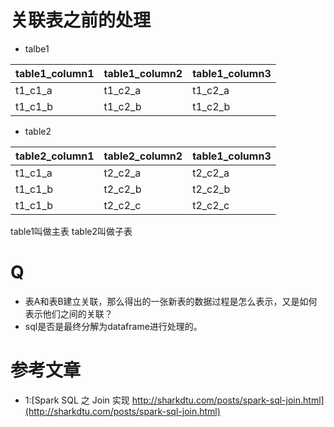 # 关联表之前的处理

+  talbe1

| table1_column1 | table1_column2 | table1_column3 |
| --- | --- | --- |
| t1_c1_a | t1_c2_a | t1_c2_a |
| t1_c1_b | t1_c2_b | t1_c2_b |

+ table2

| table2_column1 | table2_column2 | table1_column3 |
| --- | --- | --- |
| t1_c1_a | t2_c2_a | t2_c2_a |
| t1_c1_b | t2_c2_b | t2_c2_b |
| t1_c1_b | t2_c2_c | t2_c2_c |

table1叫做主表
table2叫做子表



# Q 
+ 表A和表B建立关联，那么得出的一张新表的数据过程是怎么表示，又是如何表示他们之间的关联？
+ sql是否是最终分解为dataframe进行处理的。

# 参考文章
+ 1:[Spark SQL 之 Join 实现 http://sharkdtu.com/posts/spark-sql-join.html](http://sharkdtu.com/posts/spark-sql-join.html)